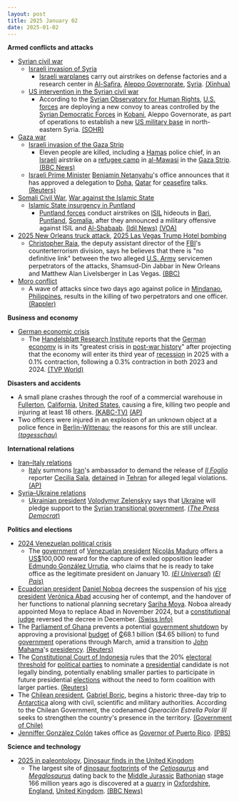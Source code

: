 ```yaml
---
layout: post
title: 2025 January 02
date: 2025-01-02
---
```



**Armed conflicts and attacks**

* [Syrian civil war](https://en.wikipedia.org/wiki/Syrian_civil_war "Syrian civil war")
  + [Israeli invasion of Syria](https://en.wikipedia.org/wiki/Israeli_invasion_of_Syria_%282024%E2%80%93present%29 "Israeli invasion of Syria (2024–present)")
    - [Israeli warplanes](https://en.wikipedia.org/wiki/Israeli_Air_Force "Israeli Air Force") carry out airstrikes on defense factories and a research center in [Al-Safira](https://en.wikipedia.org/wiki/Al-Safira "Al-Safira"), [Aleppo Governorate](https://en.wikipedia.org/wiki/Aleppo_Governorate "Aleppo Governorate"), [Syria](https://en.wikipedia.org/wiki/Syria "Syria"). [(Xinhua)](https://english.news.cn/20250103/755c955446c44a73a4034e7ca9c6efde/c.html)
  + [US intervention in the Syrian civil war](https://en.wikipedia.org/wiki/US_intervention_in_the_Syrian_civil_war "US intervention in the Syrian civil war")
    - According to the [Syrian Observatory for Human Rights](https://en.wikipedia.org/wiki/Syrian_Observatory_for_Human_Rights "Syrian Observatory for Human Rights"), [U.S. forces](https://en.wikipedia.org/wiki/United_States_Armed_Forces "United States Armed Forces") are deploying a new convoy to areas controlled by the [Syrian Democratic Forces](https://en.wikipedia.org/wiki/Syrian_Democratic_Forces "Syrian Democratic Forces") in [Kobani](https://en.wikipedia.org/wiki/Kobani "Kobani"), Aleppo Governorate, as part of operations to establish a new [US military base](https://en.wikipedia.org/wiki/List_of_American_military_installations "List of American military installations") in north-eastern Syria. [(SOHR)](https://www.syriahr.com/en/352729/)
* [Gaza war](https://en.wikipedia.org/wiki/Gaza_war "Gaza war")
  + [Israeli invasion of the Gaza Strip](https://en.wikipedia.org/wiki/Israeli_invasion_of_the_Gaza_Strip "Israeli invasion of the Gaza Strip")
    - Eleven people are killed, including a [Hamas](https://en.wikipedia.org/wiki/Hamas "Hamas") police chief, in an [Israeli](https://en.wikipedia.org/wiki/Israel "Israel") airstrike on a [refugee camp](https://en.wikipedia.org/wiki/Palestinian_refugee_camp "Palestinian refugee camp") in [al-Mawasi](https://en.wikipedia.org/wiki/Al-Mawasi%2C_Rafah "Al-Mawasi, Rafah") in the [Gaza Strip](https://en.wikipedia.org/wiki/Gaza_Strip "Gaza Strip"). [(BBC News)](https://www.bbc.com/news/articles/cq62dver40yo)
  + [Israeli Prime Minister](https://en.wikipedia.org/wiki/Prime_Minister_of_Israel "Prime Minister of Israel") [Benjamin Netanyahu](https://en.wikipedia.org/wiki/Benjamin_Netanyahu "Benjamin Netanyahu")'s office announces that it has approved a delegation to [Doha](https://en.wikipedia.org/wiki/Doha "Doha"), [Qatar](https://en.wikipedia.org/wiki/Qatar "Qatar") for [ceasefire](https://en.wikipedia.org/wiki/Ceasefire "Ceasefire") talks. [(Reuters)](https://www.reuters.com/world/middle-east/israeli-delegation-resume-ceasefire-talks-doha-pms-office-says-2025-01-02/)
* [Somali Civil War](https://en.wikipedia.org/wiki/Somali_Civil_War_%282009%E2%80%93present%29 "Somali Civil War (2009–present)"), [War against the Islamic State](https://en.wikipedia.org/wiki/War_against_the_Islamic_State "War against the Islamic State")
  + [Islamic State insurgency in Puntland](https://en.wikipedia.org/wiki/Islamic_State_insurgency_in_Puntland "Islamic State insurgency in Puntland")
    - [Puntland forces](https://en.wikipedia.org/wiki/Puntland_Security_Force "Puntland Security Force") conduct airstrikes on [ISIL](https://en.wikipedia.org/wiki/Islamic_State_%E2%80%93_Somalia_Province "Islamic State – Somalia Province") hideouts in [Bari](https://en.wikipedia.org/wiki/Bari%2C_Somalia "Bari, Somalia"), [Puntland](https://en.wikipedia.org/wiki/Puntland "Puntland"), [Somalia](https://en.wikipedia.org/wiki/Somalia "Somalia"), after they announced a military offensive against ISIL and [Al-Shabaab](https://en.wikipedia.org/wiki/Al-Shabaab_%28militant_group%29 "Al-Shabaab (militant group)"). [(Idil News)](https://www.idilnews.com/puntland-forces-conduct-airstrikes-on-isis-positions-in-bari-region/) [(VOA)](https://www.voasomali.com/a/puntland-oo-sheegatay-duqeyn-ka-dhan-ah-daacish/7922007.html)
* [2025 New Orleans truck attack](https://en.wikipedia.org/wiki/2025_New_Orleans_truck_attack "2025 New Orleans truck attack"), [2025 Las Vegas Trump Hotel bombing](https://en.wikipedia.org/wiki/Trump_International_Hotel_Las_Vegas_Tesla_Cybertruck_explosion "Trump International Hotel Las Vegas Tesla Cybertruck explosion")
  + [Christopher Raia](/w/index.php?title=Christopher_Raia&action=edit&redlink=1 "Christopher Raia (page does not exist)"), the deputy assistant director of the [FBI](https://en.wikipedia.org/wiki/FBI "FBI")'s counterterrorism division, says he believes that there is "no definitive link" between the two alleged [U.S. Army](https://en.wikipedia.org/wiki/United_States_Armed_Forces "United States Armed Forces") servicemen perpetrators of the attacks, Shamsud-Din Jabbar in New Orleans and Matthew Alan Livelsberger in Las Vegas. [(BBC)](https://www.bbc.com/news/articles/crl378x8nnjo)
* [Moro conflict](https://en.wikipedia.org/wiki/Moro_conflict "Moro conflict")
  + A wave of attacks since two days ago against police in [Mindanao](https://en.wikipedia.org/wiki/Mindanao "Mindanao"), [Philippines](https://en.wikipedia.org/wiki/Philippines "Philippines"), results in the killing of two perpetrators and one officer. [(Rappler)](https://www.rappler.com/philippines/mindanao/attacks-cops-new-year-eve-december-31-2024/)

**Business and economy**

* [German economic crisis](https://en.wikipedia.org/wiki/German_economic_crisis_%282022%E2%80%93present%29 "German economic crisis (2022–present)")
  + The [Handelsblatt Research Institute](https://en.wikipedia.org/wiki/Handelsblatt "Handelsblatt") reports that the [German economy](https://en.wikipedia.org/wiki/Economy_of_Germany "Economy of Germany") is in its "greatest crisis in [post-war history](https://en.wikipedia.org/wiki/History_of_Germany_%281990%E2%80%93present%29 "History of Germany (1990–present)")" after projecting that the economy will enter its third year of [recession](https://en.wikipedia.org/wiki/Recession "Recession") in 2025 with a 0.1% contraction, following a 0.3% contraction in both 2023 and 2024. [(TVP World)](https://tvpworld.com/84331034/german-recession-projected-to-enter-its-third-year)

**Disasters and accidents**

* A small plane crashes through the roof of a commercial warehouse in [Fullerton](https://en.wikipedia.org/wiki/Fullerton%2C_California "Fullerton, California"), [California](https://en.wikipedia.org/wiki/California "California"), [United States](https://en.wikipedia.org/wiki/United_States "United States"), causing a fire, killing two people and injuring at least 18 others. [(KABC-TV)](https://abc7.com/post/small-plane-crashes-fullerton-resulting-4-alarm-fire-police-say/15742833/) [(AP)](https://apnews.com/article/california-plane-crash-fullerton-08ec23f1c117be7bc07fc9b8f4064f91)
* Two officers were injured in an explosion of an unknown object at a police fence in [Berlin-Wittenau](https://en.wikipedia.org/wiki/Berlin-Wittenau "Berlin-Wittenau"); the reasons for this are still unclear. [(*tagesschau*)](https://www.tagesschau.de/inland/regional/berlin/polizisten-explosion-verletzungen-berlin-100.html)

**International relations**

* [Iran–Italy relations](https://en.wikipedia.org/wiki/Iran%E2%80%93Italy_relations "Iran–Italy relations")
  + [Italy](https://en.wikipedia.org/wiki/Italy "Italy") summons [Iran](https://en.wikipedia.org/wiki/Iran "Iran")'s ambassador to demand the release of *[Il Foglio](https://en.wikipedia.org/wiki/Il_Foglio "Il Foglio")* reporter [Cecilia Sala](https://en.wikipedia.org/wiki/Cecilia_Sala "Cecilia Sala"), [detained](https://en.wikipedia.org/wiki/List_of_foreign_nationals_detained_in_Iran "List of foreign nationals detained in Iran") in [Tehran](https://en.wikipedia.org/wiki/Tehran "Tehran") for alleged legal violations. [(AP)](https://apnews.com/article/italy-iran-journalist-arrest-ambassador-6656e7f9df9db8b7216a180d69dde52c)
* [Syria–Ukraine relations](https://en.wikipedia.org/wiki/Syria%E2%80%93Ukraine_relations "Syria–Ukraine relations")
  + [Ukrainian president](https://en.wikipedia.org/wiki/President_of_Ukraine "President of Ukraine") [Volodymyr Zelenskyy](https://en.wikipedia.org/wiki/Volodymyr_Zelenskyy "Volodymyr Zelenskyy") says that [Ukraine](https://en.wikipedia.org/wiki/Ukraine "Ukraine") will pledge support to the [Syrian transitional government](https://en.wikipedia.org/wiki/Syrian_transitional_government "Syrian transitional government"). [(*The Press Democrat*)](https://www.pressdemocrat.com/article/news/middle-east-latest-ukraine-pledges-support-for-a-new-syria-once-a-key-rus/)

**Politics and elections**

* [2024 Venezuelan political crisis](https://en.wikipedia.org/wiki/2024_Venezuelan_political_crisis "2024 Venezuelan political crisis")
  + The [government](https://en.wikipedia.org/wiki/Government_of_Venezuela "Government of Venezuela") of [Venezuelan president](https://en.wikipedia.org/wiki/President_of_Venezuela "President of Venezuela") [Nicolás Maduro](https://en.wikipedia.org/wiki/Nicol%C3%A1s_Maduro "Nicolás Maduro") offers a [US$](https://en.wikipedia.org/wiki/United_States_dollar "United States dollar")100,000 reward for the capture of exiled opposition leader [Edmundo González Urrutia](https://en.wikipedia.org/wiki/Edmundo_Gonz%C3%A1lez_Urrutia "Edmundo González Urrutia"), who claims that he is ready to take office as the legitimate president on January 10. [(*El Universal*)](https://www.eluniversal.com/politica/198116/gobierno-nacional-ofrece-recompensa-de-100000-por-la-captura-de-edmundo-gonzalez-urrutia) [(*El País*)](https://elpais.com/america/2024-11-25/edmundo-gonzalez-asegura-que-tomara-posesion-como-presidente-el-10-de-enero-en-caracas.html)
* [Ecuadorian president](https://en.wikipedia.org/wiki/President_of_Ecuador "President of Ecuador") [Daniel Noboa](https://en.wikipedia.org/wiki/Daniel_Noboa "Daniel Noboa") decrees the suspension of his [vice president](https://en.wikipedia.org/wiki/Vice_President_of_Ecuador "Vice President of Ecuador") [Verónica Abad](https://en.wikipedia.org/wiki/Ver%C3%B3nica_Abad "Verónica Abad") accusing her of contempt, and the handover of her functions to national planning secretary [Sariha Moya](https://en.wikipedia.org/wiki/Sariha_Moya "Sariha Moya"). Noboa already appointed Moya to replace Abad in November 2024, but a [constitutional judge](https://en.wikipedia.org/wiki/Constitutional_Court_of_Ecuador "Constitutional Court of Ecuador") reversed the decree in December. [(Swiss Info)](https://www.swissinfo.ch/spa/noboa-vuelve-a-designar-vice-interina-de-ecuador-en-medio-de-pugna-con-abad/88668546)
* The [Parliament of Ghana](https://en.wikipedia.org/wiki/Parliament_of_Ghana "Parliament of Ghana") prevents a potential [government shutdown](https://en.wikipedia.org/wiki/Government_shutdown "Government shutdown") by approving a provisional [budget](https://en.wikipedia.org/wiki/Government_budget "Government budget") of [₵](https://en.wikipedia.org/wiki/Ghanaian_cedi "Ghanaian cedi")68.1 billion ($4.65 billion) to fund [government](https://en.wikipedia.org/wiki/Government_of_Ghana "Government of Ghana") operations through March, amid a transition to [John Mahama](https://en.wikipedia.org/wiki/John_Mahama "John Mahama")'s [presidency](https://en.wikipedia.org/wiki/Presidency_of_John_Mahama "Presidency of John Mahama"). [(Reuters)](https://www.reuters.com/world/africa/ghanas-parliament-passes-provisional-budget-averts-government-shutdown-2025-01-03/)
* The [Constitutional Court of Indonesia](https://en.wikipedia.org/wiki/Constitutional_Court_of_Indonesia "Constitutional Court of Indonesia") rules that the 20% [electoral threshold](https://en.wikipedia.org/wiki/Electoral_threshold "Electoral threshold") for [political parties](https://en.wikipedia.org/wiki/List_of_political_parties_in_Indonesia "List of political parties in Indonesia") to nominate a [presidential](https://en.wikipedia.org/wiki/President_of_Indonesia "President of Indonesia") candidate is not legally binding, potentially enabling smaller parties to participate in future presidential [elections](https://en.wikipedia.org/wiki/Elections_in_Indonesia "Elections in Indonesia") without the need to form coalition with larger parties. [(Reuters)](https://www.reuters.com/world/asia-pacific/indonesia-court-says-vote-threshold-presidential-candidates-not-legally-binding-2025-01-02/)
* The [Chilean president](https://en.wikipedia.org/wiki/President_of_Chile "President of Chile"), [Gabriel Boric](https://en.wikipedia.org/wiki/Gabriel_Boric "Gabriel Boric"), begins a historic three-day trip to [Antarctica](https://en.wikipedia.org/wiki/Antarctica "Antarctica") along with civil, scientific and military authorities. According to the Chilean Government, the codenamed *Operación Estrella Polar III* seeks to strengthen the country's presence in the territory. [(Government of Chile)](https://www.gob.cl/noticias/presidente-gabriel-boric-realiza-historico-viaje-polo-sur-operacion-estrella-polar/)
* [Jenniffer González Colón](https://en.wikipedia.org/wiki/Jenniffer_Gonz%C3%A1lez_Col%C3%B3n "Jenniffer González Colón") takes office as [Governor of Puerto Rico](https://en.wikipedia.org/wiki/Governor_of_Puerto_Rico "Governor of Puerto Rico"). [(PBS)](https://www.pbs.org/newshour/nation/puerto-ricos-new-governor-takes-office-amid-anger-following-major-blackout)

**Science and technology**

* [2025 in paleontology](https://en.wikipedia.org/wiki/2025_in_paleontology "2025 in paleontology"), [Dinosaur finds in the United Kingdom](https://en.wikipedia.org/wiki/List_of_dinosaur_finds_in_the_United_Kingdom "List of dinosaur finds in the United Kingdom")
  + The largest site of [dinosaur footprints](https://en.wikipedia.org/wiki/Fossil_track "Fossil track") of the *[Cetiosaurus](https://en.wikipedia.org/wiki/Cetiosaurus "Cetiosaurus")* and *[Megalosaurus](https://en.wikipedia.org/wiki/Megalosaurus "Megalosaurus")* dating back to the [Middle Jurassic](https://en.wikipedia.org/wiki/Middle_Jurassic "Middle Jurassic") [Bathonian](https://en.wikipedia.org/wiki/Bathonian "Bathonian") stage 166 million years ago is discovered at a [quarry](https://en.wikipedia.org/wiki/Quarry "Quarry") in [Oxfordshire](https://en.wikipedia.org/wiki/Oxfordshire "Oxfordshire"), [England](https://en.wikipedia.org/wiki/England "England"), [United Kingdom](https://en.wikipedia.org/wiki/United_Kingdom "United Kingdom"). [(BBC News)](https://www.bbc.com/news/articles/c24nzeqq1l2o)
